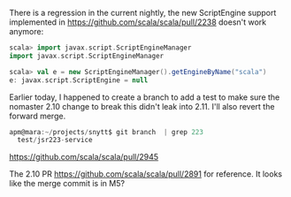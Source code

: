 There is a regression in the current nightly, the new ScriptEngine support implemented in https://github.com/scala/scala/pull/2238 doesn't work anymore:
```scala
scala> import javax.script.ScriptEngineManager
import javax.script.ScriptEngineManager

scala> val e = new ScriptEngineManager().getEngineByName("scala")
e: javax.script.ScriptEngine = null
```
Earlier today, I happened to create a branch to add a test to make sure the nomaster 2.10 change to break this didn't leak into 2.11.  I'll also revert the forward merge.
```scala
apm@mara:~/projects/snytt$ git branch  | grep 223
  test/jsr223-service
```
https://github.com/scala/scala/pull/2945

The 2.10 PR https://github.com/scala/scala/pull/2891 for reference. It looks like the merge commit is in M5?

